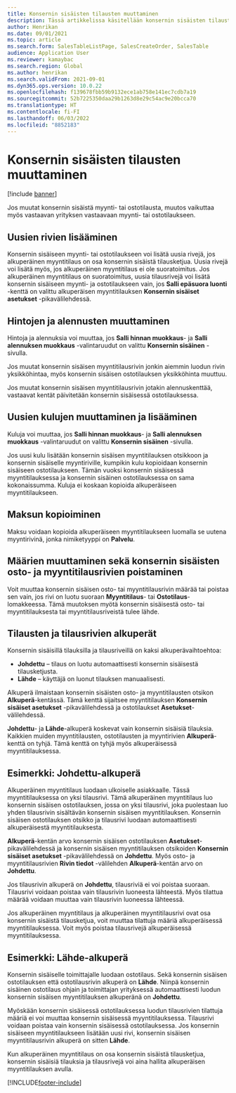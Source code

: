 ```yaml
---
title: Konsernin sisäisten tilausten muuttaminen
description: Tässä artikkelissa käsitellään konsernin sisäisten tilausten muuttamistoimintoa
author: Henrikan
ms.date: 09/01/2021
ms.topic: article
ms.search.form: SalesTableListPage, SalesCreateOrder, SalesTable
audience: Application User
ms.reviewer: kamaybac
ms.search.region: Global
ms.author: henrikan
ms.search.validFrom: 2021-09-01
ms.dyn365.ops.version: 10.0.22
ms.openlocfilehash: f139678fbb59b9132ece1ab758e141ec7cdb7a19
ms.sourcegitcommit: 52b7225350daa29b1263d8e29c54ac9e20bcca70
ms.translationtype: HT
ms.contentlocale: fi-FI
ms.lasthandoff: 06/03/2022
ms.locfileid: "8852183"
---
```

# <a name="change-intercompany-orders"></a>Konsernin sisäisten tilausten muuttaminen

[!include [banner](../../includes/banner.md)]

Jos muutat konsernin sisäistä myynti- tai ostotilausta, muutos vaikuttaa myös vastaavan yrityksen vastaavaan myynti- tai ostotilaukseen.

## <a name="adding-new-lines"></a>Uusien rivien lisääminen

Konsernin sisäiseen myynti- tai ostotilaukseen voi lisätä uusia rivejä, jos alkuperäinen myyntitilaus on osa konsernin sisäistä tilausketjua. Uusia rivejä voi lisätä myös, jos alkuperäinen myyntitilaus ei ole suoratoimitus. Jos alkuperäinen myyntitilaus on suoratoimitus, uusia tilausrivejä voi lisätä konsernin sisäiseen myynti- ja ostotilaukseen vain, jos **Salli epäsuora luonti** -kenttä on valittu alkuperäisen myyntitilauksen **Konsernin sisäiset asetukset** -pikavälilehdessä.

## <a name="changing-prices-and-discounts"></a>Hintojen ja alennusten muuttaminen

Hintoja ja alennuksia voi muuttaa, jos **Salli hinnan muokkaus**- ja **Salli alennuksen muokkaus** -valintaruudut on valittu **Konsernin sisäinen** -sivulla.

Jos muutat konsernin sisäisen myyntitilausrivin jonkin aiemmin luodun rivin yksikköhintaa, myös konsernin sisäisen ostotilauksen yksikköhinta muuttuu.

Jos muutat konsernin sisäisen myyntitilausrivin jotakin alennuskenttää, vastaavat kentät päivitetään konsernin sisäisessä ostotilauksessa.

## <a name="changing-and-adding-new-charges"></a>Uusien kulujen muuttaminen ja lisääminen

Kuluja voi muuttaa, jos **Salli hinnan muokkaus**- ja **Salli alennuksen muokkaus** -valintaruudut on valittu **Konsernin sisäinen** -sivulla.

Jos uusi kulu lisätään konsernin sisäisen myyntitilauksen otsikkoon ja konsernin sisäiselle myyntiriville, kumpikin kulu kopioidaan konsernin sisäiseen ostotilaukseen. Tämän vuoksi konsernin sisäisessä myyntitilauksessa ja konsernin sisäinen ostotilauksessa on sama kokonaissumma. Kuluja ei koskaan kopioida alkuperäiseen myyntitilaukseen.

## <a name="copying-a-fee"></a>Maksun kopioiminen

Maksu voidaan kopioida alkuperäiseen myyntitilaukseen luomalla se uutena myyntirivinä, jonka nimiketyyppi on **Palvelu**.

## <a name="changing-quantities-and-deleting-intercompany-purchases-and-sales-order-lines"></a>Määrien muuttaminen sekä konsernin sisäisten osto- ja myyntitilausrivien poistaminen

Voit muuttaa konsernin sisäisen osto- tai myyntitilausrivin määrää tai poistaa sen vain, jos rivi on luotu suoraan **Myyntitilaus**- tai **Ostotilaus**-lomakkeessa. Tämä muutoksen myötä konsernin sisäisestä osto- tai myyntitilauksesta tai myyntitilausriveistä tulee lähde.

## <a name="origins-of-orders-and-order-lines"></a>Tilausten ja tilausrivien alkuperät

Konsernin sisäisillä tilauksilla ja tilausriveillä on kaksi alkuperävaihtoehtoa:

- **Johdettu** – tilaus on luotu automaattisesti konsernin sisäisestä tilausketjusta.
- **Lähde** – käyttäjä on luonut tilauksen manuaalisesti.

Alkuperä ilmaistaan konsernin sisäisten osto- ja myyntitilausten otsikon **Alkuperä**-kentässä. Tämä kenttä sijaitsee myyntitilauksen **Konsernin sisäiset asetukset** -pikavälilehdessä ja ostotilaukset **Asetukset**-välilehdessä.

**Johdettu**- ja **Lähde**-alkuperä koskevat vain konsernin sisäisiä tilauksia. Kaikkien muiden myyntitilausten, ostotilausten ja myyntirivien **Alkuperä**-kenttä on tyhjä. Tämä kenttä on tyhjä myös alkuperäisessä myyntitilauksessa.

## <a name="example-derived-origin"></a>Esimerkki: Johdettu-alkuperä

Alkuperäinen myyntitilaus luodaan ulkoiselle asiakkaalle. Tässä myyntitilauksessa on yksi tilausrivi. Tämä alkuperäinen myyntitilaus luo konsernin sisäisen ostotilauksen, jossa on yksi tilausrivi, joka puolestaan luo yhden tilausrivin sisältävän konsernin sisäisen myyntitilauksen. Konsernin sisäisen ostotilauksen otsikko ja tilausrivi luodaan automaattisesti alkuperäisestä myyntitilauksesta.

**Alkuperä**-kentän arvo konsernin sisäisen ostotilauksen **Asetukset**-pikavälilehdessä ja konsernin sisäisen myyntitilauksen otsikoiden **Konsernin sisäiset asetukset** -pikavälilehdessä on **Johdettu**. Myös osto- ja myyntitilausrivien **Rivin tiedot** -välilehden **Alkuperä**-kentän arvo on **Johdettu**.

Jos tilausrivin alkuperä on **Johdettu**, tilausriviä ei voi poistaa suoraan. Tilausrivi voidaan poistaa vain tilausrivin luoneesta lähteestä. Myös tilattua määrää voidaan muuttaa vain tilausrivin luoneessa lähteessä.

Jos alkuperäinen myyntitilaus ja alkuperäinen myyntitilausrivi ovat osa konsernin sisäistä tilausketjua, voit muuttaa tilattuja määriä alkuperäisessä myyntitilauksessa. Voit myös poistaa tilausrivejä alkuperäisessä myyntitilauksessa.

## <a name="example-source-origin"></a>Esimerkki: Lähde-alkuperä

Konsernin sisäiselle toimittajalle luodaan ostotilaus. Sekä konsernin sisäisen ostotilauksen että ostotilausrivin alkuperä on **Lähde**. Niinpä konsernin sisäinen ostotilaus ohjain ja toimittajan yrityksessä automaattisesti luodun konsernin sisäisen myyntitilauksen alkuperänä on **Johdettu**.

Myöskään konsernin sisäisessä ostotilauksessa luodun tilausrivien tilattuja määriä ei voi muuttaa konsernin sisäisessä myyntitilauksessa. Tilausrivi voidaan poistaa vain konsernin sisäisessä ostotilauksessa. Jos konsernin sisäiseen myyntitilaukseen lisätään uusi rivi, konsernin sisäisen myyntitilausrivin alkuperä on sitten **Lähde**.

Kun alkuperäinen myyntitilaus on osa konsernin sisäistä tilausketjua, konsernin sisäisiä tilauksia ja tilausrivejä voi aina hallita alkuperäisen myyntitilauksen avulla.

[!INCLUDE[footer-include](../../includes/footer-banner.md)]
